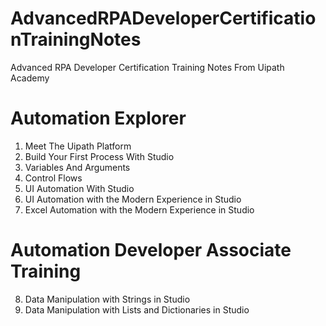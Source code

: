 # AdvancedRPADeveloperCertificationTrainingNotes
Advanced RPA Developer Certification Training Notes From Uipath Academy

# Automation Explorer

1) Meet The Uipath Platform
2) Build Your First Process With Studio
3) Variables And Arguments
4) Control Flows
5) UI Automation With Studio
6) UI Automation with the Modern Experience in Studio
7) Excel Automation with the Modern Experience in Studio


# Automation Developer Associate Training 

8) Data Manipulation with Strings in Studio
9) Data Manipulation with Lists and Dictionaries in Studio

